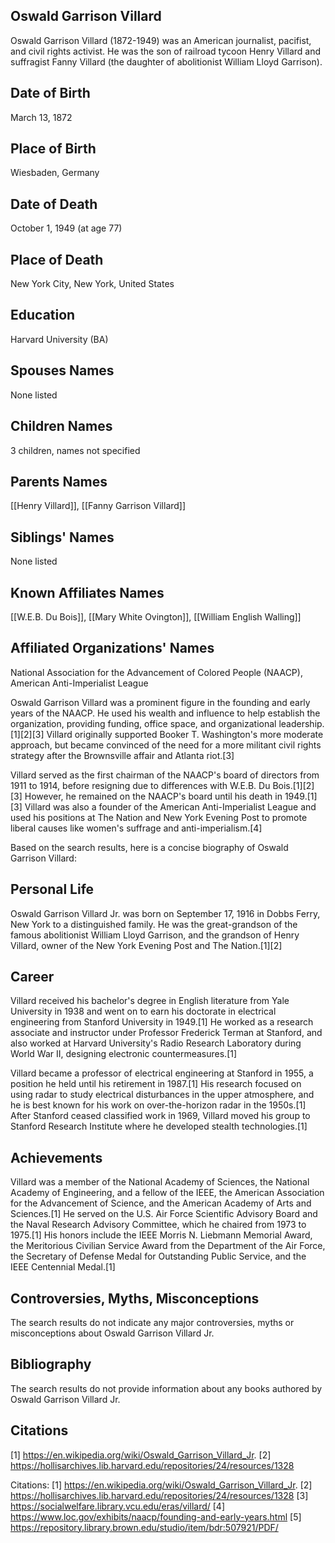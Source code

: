 ## Oswald Garrison Villard
Oswald Garrison Villard (1872-1949) was an American journalist, pacifist, and civil rights activist. He was the son of railroad tycoon Henry Villard and suffragist Fanny Villard (the daughter of abolitionist William Lloyd Garrison).

## Date of Birth
March 13, 1872

## Place of Birth
Wiesbaden, Germany

## Date of Death
October 1, 1949 (at age 77)

## Place of Death
New York City, New York, United States

## Education
Harvard University (BA)

## Spouses Names
None listed

## Children Names
3 children, names not specified

## Parents Names
[[Henry Villard]], [[Fanny Garrison Villard]]

## Siblings' Names
None listed

## Known Affiliates Names
[[W.E.B. Du Bois]], [[Mary White Ovington]], [[William English Walling]]

## Affiliated Organizations' Names
National Association for the Advancement of Colored People (NAACP), American Anti-Imperialist League

Oswald Garrison Villard was a prominent figure in the founding and early years of the NAACP. He used his wealth and influence to help establish the organization, providing funding, office space, and organizational leadership.[1][2][3] Villard originally supported Booker T. Washington's more moderate approach, but became convinced of the need for a more militant civil rights strategy after the Brownsville affair and Atlanta riot.[3] 

Villard served as the first chairman of the NAACP's board of directors from 1911 to 1914, before resigning due to differences with W.E.B. Du Bois.[1][2][3] However, he remained on the NAACP's board until his death in 1949.[1][3] Villard was also a founder of the American Anti-Imperialist League and used his positions at The Nation and New York Evening Post to promote liberal causes like women's suffrage and anti-imperialism.[4]

Based on the search results, here is a concise biography of Oswald Garrison Villard:

## Personal Life
Oswald Garrison Villard Jr. was born on September 17, 1916 in Dobbs Ferry, New York to a distinguished family. He was the great-grandson of the famous abolitionist William Lloyd Garrison, and the grandson of Henry Villard, owner of the New York Evening Post and The Nation.[1][2] 

## Career
Villard received his bachelor's degree in English literature from Yale University in 1938 and went on to earn his doctorate in electrical engineering from Stanford University in 1949.[1] He worked as a research associate and instructor under Professor Frederick Terman at Stanford, and also worked at Harvard University's Radio Research Laboratory during World War II, designing electronic countermeasures.[1] 

Villard became a professor of electrical engineering at Stanford in 1955, a position he held until his retirement in 1987.[1] His research focused on using radar to study electrical disturbances in the upper atmosphere, and he is best known for his work on over-the-horizon radar in the 1950s.[1] After Stanford ceased classified work in 1969, Villard moved his group to Stanford Research Institute where he developed stealth technologies.[1]

## Achievements
Villard was a member of the National Academy of Sciences, the National Academy of Engineering, and a fellow of the IEEE, the American Association for the Advancement of Science, and the American Academy of Arts and Sciences.[1] He served on the U.S. Air Force Scientific Advisory Board and the Naval Research Advisory Committee, which he chaired from 1973 to 1975.[1] His honors include the IEEE Morris N. Liebmann Memorial Award, the Meritorious Civilian Service Award from the Department of the Air Force, the Secretary of Defense Medal for Outstanding Public Service, and the IEEE Centennial Medal.[1]

## Controversies, Myths, Misconceptions
The search results do not indicate any major controversies, myths or misconceptions about Oswald Garrison Villard Jr.

## Bibliography
The search results do not provide information about any books authored by Oswald Garrison Villard Jr.

## Citations
[1] https://en.wikipedia.org/wiki/Oswald_Garrison_Villard_Jr.
[2] https://hollisarchives.lib.harvard.edu/repositories/24/resources/1328

Citations:
[1] https://en.wikipedia.org/wiki/Oswald_Garrison_Villard_Jr.
[2] https://hollisarchives.lib.harvard.edu/repositories/24/resources/1328
[3] https://socialwelfare.library.vcu.edu/eras/villard/
[4] https://www.loc.gov/exhibits/naacp/founding-and-early-years.html
[5] https://repository.library.brown.edu/studio/item/bdr:507921/PDF/